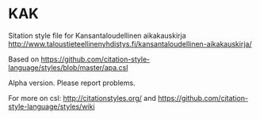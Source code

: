 # KAK
Sitation style file for Kansantaloudellinen aikakauskirja http://www.taloustieteellinenyhdistys.fi/kansantaloudellinen-aikakauskirja/

Based on https://github.com/citation-style-language/styles/blob/master/apa.csl

Alpha version. Please report problems.

For more on csl: http://citationstyles.org/ and https://github.com/citation-style-language/styles/wiki
